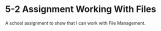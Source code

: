 # 5-2 Assignment Working With Files
 A school assignment to show that I can work with File Management. 
